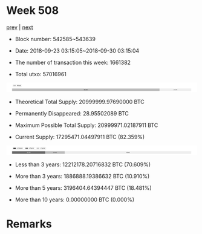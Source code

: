 # Week 508

[prev](week0507.md) | [next](week0509.md)

- Block number: 542585~543639

- Date: 2018-09-23 03:15:05~2018-09-30 03:15:04

- The number of transaction this week: 1661382

- Total utxo: 57016961

![](../images/mined_week0508.png)

- Theoretical Total Supply: 20999999.97690000 BTC

- Permanently Disappeared: 28.95502089 BTC

- Maximum Possible Total Supply: 20999971.02187911 BTC

- Current Supply: 17295471.04497911 BTC (82.359%)

![](../images/year_week0508.png)


- Less than 3 years: 12212178.20716832 BTC (70.609%)

- More than 3 years: 1886888.19386632 BTC (10.910%)

- More than 5 years: 3196404.64394447 BTC (18.481%)

- More than 10 years: 0.00000000 BTC (0.000%)

# Remarks

